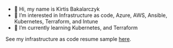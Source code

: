 - 👋 Hi, my name is Kirtis Bakalarczyk
- 👀 I’m interested in Infrastructure as code, Azure, AWS, Ansible, Kubernetes, Terraform, and Intune
- 🌱 I’m currently learning Kubernetes, and Terraform

See my infrastructure as code resume sample [here](https://github.com/3kirt/resume-iac).
